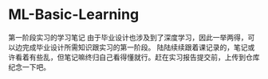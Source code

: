 # ML-Basic-Learning
第一阶段实习的学习笔记
  由于毕业设计也涉及到了深度学习，因此一举两得，可以边完成毕业设计所需知识跟实习的第一阶段。
  陆陆续续跟着课记录的，笔记或许看着有些乱，但笔记嘛终归自己看得懂就行。赶在实习报告提交前，上传到仓库纪念一下吧。
